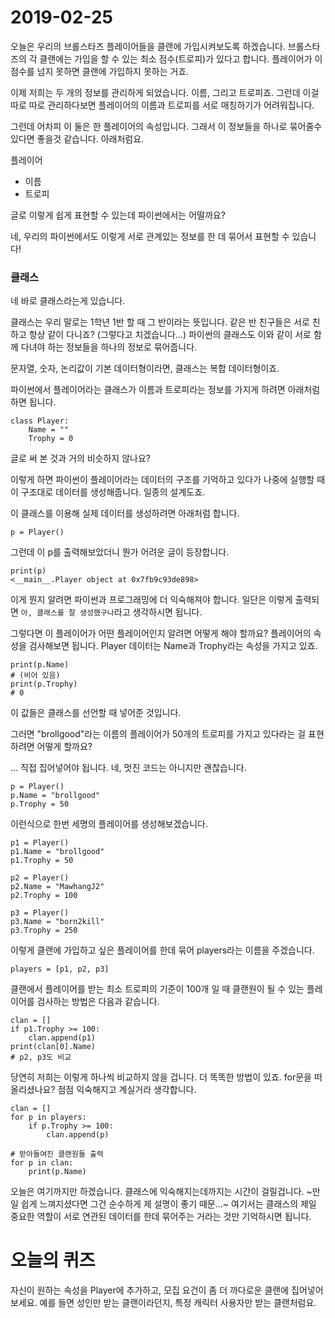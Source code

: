 # 2019-02-25

오늘은 우리의 브롤스타즈 플레이어들을 클랜에 가입시켜보도록 하겠습니다.
브롤스타즈의 각 클랜에는 가입을 할 수 있는 최소 점수(트로피)가 있다고 합니다.
플레이어가 이 점수를 넘지 못하면 클랜에 가입하지 못하는 거죠.

이제 저희는 두 개의 정보를 관리하게 되었습니다. 이름, 그리고 트로피죠.
그런데 이걸 따로 따로 관리하다보면 플레이어의 이름과 트로피를 서로 매칭하기가 어려워집니다.

그런데 어차피 이 둘은 한 플레이어의 속성입니다. 그래서 이 정보들을 하나로 묶어줄수 있다면
좋을것 같습니다. 아래처럼요.

플레이어
- 이름
- 트로피

글로 이렇게 쉽게 표현할 수 있는데 파이썬에서는 어떨까요?

네, 우리의 파이썬에서도 이렇게 서로 관계있는 정보를 한 데 묶어서 표현할 수 있습니다!

### 클래스

네 바로 클래스라는게 있습니다.

클래스는 우리 말로는 1학년 1반 할 때 그 반이라는 뜻입니다.
같은 반 친구들은 서로 친하고 항상 같이 다니죠? (그렇다고 치겠습니다...)
파이썬의 클래스도 이와 같이 서로 함께 다녀야 하는 정보들을 하나의 정보로 묶어줍니다.

문자열, 숫자, 논리값이 기본 데이터형이라면, 클래스는 복합 데이터형이죠.

파이썬에서 플레이어라는 클래스가 이름과 트로피라는 정보를 가지게 하려면 아래처럼 하면 됩니다.

```
class Player:
	Name = ""
	Trophy = 0
```

글로 써 본 것과 거의 비슷하지 않나요?

이렇게 하면 파이썬이 플레이어라는 데이터의 구조를 기억하고 있다가
나중에 실행할 때 이 구조대로 데이터를 생성해줍니다. 일종의 설계도죠.

이 클래스를 이용해 실제 데이터를 생성하려면 아래처럼 합니다.

```
p = Player()
```

그런데 이 p를 출력해보았더니 뭔가 어려운 글이 등장합니다.

```
print(p)
<__main__.Player object at 0x7fb9c93de898>
```

이게 뭔지 알려면 파이썬과 프로그래밍에 더 익숙해져야 합니다.
일단은 이렇게 출력되면 `아, 클래스를 잘 생성했구나`라고 생각하시면 됩니다.

그렇다면 이 플레이어가 어떤 플레이어인지 알려면 어떻게 해야 할까요?
플레이어의 속성을 검사해보면 됩니다. Player 데이터는 Name과 Trophy라는 속성을 가지고 있죠.

```
print(p.Name)
# (비어 있음)
print(p.Trophy)
# 0
```

이 값들은 클래스를 선언할 때 넣어준 것입니다.

그러면 "brollgood"라는 이름의 플레이어가 50개의 트로피를 가지고 있다라는 걸
표현하려면 어떻게 할까요?

... 직접 집어넣어야 됩니다. 네, 멋진 코드는 아니지만 괜찮습니다.

```
p = Player()
p.Name = "brollgood"
p.Trophy = 50
```

이런식으로 한번 세명의 플레이어를 생성해보겠습니다.

```
p1 = Player()
p1.Name = "brollgood"
p1.Trophy = 50

p2 = Player()
p2.Name = "MawhangJ2"
p2.Trophy = 100

p3 = Player()
p3.Name = "born2kill"
p3.Trophy = 250
```

이렇게 클랜에 가입하고 싶은 플레이어를 한데 묶어 players라는 이름을 주겠습니다.

```
players = [p1, p2, p3]
```

클랜에서 플레이어를 받는 최소 트로피의 기준이 100개 일 때
클랜원이 될 수 있는 플레이어를 검사하는 방법은 다음과 같습니다.

```
clan = []
if p1.Trophy >= 100:
	clan.append(p1)
print(clan[0].Name)
# p2, p3도 비교
```

당연히 저희는 이렇게 하나씩 비교하지 않을 겁니다. 더 똑똑한 방법이 있죠.
for문을 떠올리셨나요? 점점 익숙해지고 계실거라 생각합니다.

```
clan = []
for p in players:
	if p.Trophy >= 100:
		clan.append(p)

# 받아들여진 클랜원들 출력
for p in clan:
	print(p.Name)
```


오늘은 여기까지만 하겠습니다. 클래스에 익숙해지는데까지는 시간이 걸릴겁니다.
~만일 쉽게 느껴지셨다면 그건 순수하게 제 설명이 좋기 때문...~
여기서는 클래스의 제일 중요한 역할이 서로 연관된 데이터를 한데
묶어주는 거라는 것만 기억하시면 됩니다.


# 오늘의 퀴즈

자신이 원하는 속성을 Player에 추가하고, 모집 요건이 좀 더 까다로운 클랜에 집어넣어보세요.
예를 들면 성인만 받는 클랜이라던지, 특정 캐릭터 사용자만 받는 클랜처럼요.
